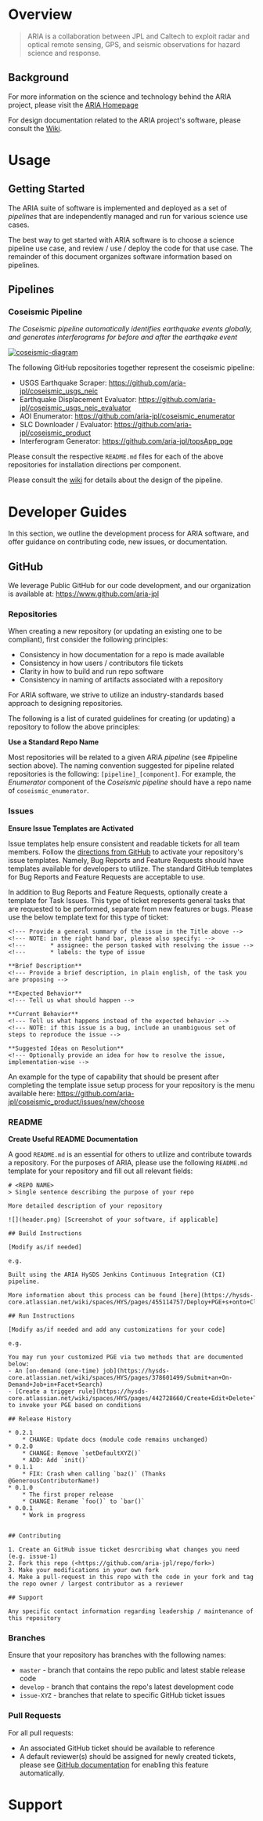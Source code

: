 # Overview

> ARIA is a collaboration between JPL and Caltech to exploit radar and optical remote sensing, GPS, and seismic observations for hazard science and response.

## Background

For more information on the science and technology behind the ARIA project, please visit the [ARIA Homepage](https://aria.jpl.nasa.gov)

For design documentation related to the ARIA project's software, please consult the [Wiki](https://aria.atlassian.net/wiki/spaces/ARIA/overview).

# Usage

## Getting Started

The ARIA suite of software is implemented and deployed as a set of _pipelines_ that are independently managed and run for various science use cases.

The best way to get started with ARIA software is to choose a science pipeline use case, and review / use / deploy the code for that use case. The remainder
of this document organizes software information based on pipelines.

## Pipelines

### Coseismic Pipeline

_The Coseismic pipeline automatically identifies earthquake events globally, and generates interferograms for before and after the earthqake event_

[![coseismic-diagram](_media/pipelines/coseismic-diagram.png)](_media/pipelines/coseismic-diagram.png)

The following GitHub repositories together represent the coseismic pipeline:
- USGS Earthquake Scraper: https://github.com/aria-jpl/coseismic_usgs_neic
- Earthquake Displacement Evaluator: https://github.com/aria-jpl/coseismic_usgs_neic_evaluator
- AOI Enumerator: https://github.com/aria-jpl/coseismic_enumerator
- SLC Downloader / Evaluator: https://github.com/aria-jpl/coseismic_product
- Interferogram Generator: https://github.com/aria-jpl/topsApp_pge

Please consult the respective `README.md` files for each of the above repositories for installation directions per component.

Please consult the [wiki](https://aria.atlassian.net/wiki/spaces/ARIA/pages/18448385/S1-GUNW-COSEISMIC) for details about the design of the pipeline.

# Developer Guides

In this section, we outline the development process for ARIA software, and offer guidance on contributing code, new issues, or documentation.

## GitHub

We leverage Public GitHub for our code development, and our organization is available at: https://www.github.com/aria-jpl

### Repositories

When creating a new repository (or updating an existing one to be compliant), first consider the following principles:
- Consistency in how documentation for a repo is made available
- Consistency in how users / contributors file tickets
- Clarity in how to build and run repo software
- Consistency in naming of artifacts associated with a repository

For ARIA software, we strive to utilize an industry-standards based approach to designing repositories.

The following is a list of curated guidelines for creating (or updating) a repository to follow the above principles:

**Use a Standard Repo Name**

Most repositories will be related to a given ARIA _pipeline_ (see #pipeline section above). The naming convention suggested for pipeline
related repositories is the following: `[pipeline]_[component]`. For example, the _Enumerator_ component of the _Coseismic pipeline_ should
have a repo name of `coseismic_enumerator`.

### Issues

**Ensure Issue Templates are Activated**

Issue templates help ensure consistent and readable tickets for all team members. Follow the [directions from GitHub](https://docs.github.com/en/free-pro-team@latest/github/building-a-strong-community/configuring-issue-templates-for-your-repository) to activate your repository's issue templates. Namely, Bug Reports and Feature Requests should have templates
available for developers to utilize. The standard GitHub templates for Bug Reports and Feature Requests are acceptable to use.

In addition to Bug Reports and Feature Requests, optionally create a template for Task Issues. This type of ticket represents general tasks
that are requested to be performed, separate from new features or bugs. Please use the below template text for this type of ticket:

```
<!--- Provide a general summary of the issue in the Title above -->
<!--- NOTE: in the right hand bar, please also specify: -->
<!---       * assignee: the person tasked with resolving the issue -->
<!---       * labels: the type of issue

**Brief Description**
<!--- Provide a brief description, in plain english, of the task you are proposing -->

**Expected Behavior**
<!--- Tell us what should happen -->

**Current Behavior**
<!--- Tell us what happens instead of the expected behavior -->
<!--- NOTE: if this issue is a bug, include an unambiguous set of steps to reproduce the issue -->

**Suggested Ideas on Resolution**
<!--- Optionally provide an idea for how to resolve the issue, implementation-wise -->
```

An example for the type of capability that should be present after completing the template issue setup process for your repository is the menu
available here: https://github.com/aria-jpl/coseismic_product/issues/new/choose


### README

**Create Useful README Documentation**

A good `README.md` is an essential for others to utilize and contribute towards a repository. For the purposes of ARIA, please use
the following `README.md` template for your repository and fill out all relevant fields:

~~~
# <REPO NAME>
> Single sentence describing the purpose of your repo

More detailed description of your repository

![](header.png) [Screenshot of your software, if applicable]

## Build Instructions

[Modify as/if needed]

e.g.

Built using the ARIA HySDS Jenkins Continuous Integration (CI) pipeline.

More information about this process can be found [here](https://hysds-core.atlassian.net/wiki/spaces/HYS/pages/455114757/Deploy+PGE+s+onto+Cluster)

## Run Instructions

[Modify as/if needed and add any customizations for your code]

e.g.

You may run your customized PGE via two methods that are documented below:
- An [on-demand (one-time) job](https://hysds-core.atlassian.net/wiki/spaces/HYS/pages/378601499/Submit+an+On-Demand+Job+in+Facet+Search)
- [Create a trigger rule](https://hysds-core.atlassian.net/wiki/spaces/HYS/pages/442728660/Create+Edit+Delete+Trigger+Rules) to invoke your PGE based on conditions

## Release History

* 0.2.1
    * CHANGE: Update docs (module code remains unchanged)
* 0.2.0
    * CHANGE: Remove `setDefaultXYZ()`
    * ADD: Add `init()`
* 0.1.1
    * FIX: Crash when calling `baz()` (Thanks @GenerousContributorName!)
* 0.1.0
    * The first proper release
    * CHANGE: Rename `foo()` to `bar()`
* 0.0.1
    * Work in progress


## Contributing

1. Create an GitHub issue ticket desrcribing what changes you need (e.g. issue-1)
2. Fork this repo (<https://github.com/aria-jpl/repo/fork>)
3. Make your modifications in your own fork
4. Make a pull-request in this repo with the code in your fork and tag the repo owner / largest contributor as a reviewer

## Support

Any specific contact information regarding leadership / maintenance of this repository

~~~

### Branches

Ensure that your repository has branches with the following names:
- `master` - branch that contains the repo public and latest stable release code
- `develop` - branch that contains the repo's latest development code
- `issue-XYZ` - branches that relate to specific GitHub ticket issues

### Pull Requests

For all pull requests:
- An associated GitHub ticket should be available to reference
- A default reviewer(s) should be assigned for newly created tickets, please see [GitHub documentation](https://docs.github.com/en/free-pro-team@latest/github/administering-a-repository/enabling-required-reviews-for-pull-requests) for enabling this feature automatically.

# Support
